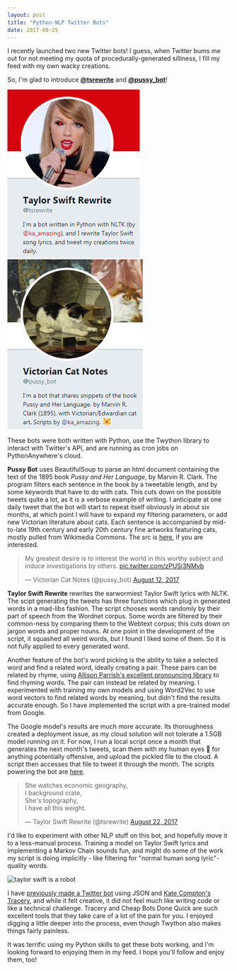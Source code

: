 ```yaml
---
layout: post
title: "Python-NLP Twitter Bots"
date: 2017-08-25
---
```


I recently launched two new Twitter bots! I guess, when Twitter bums me out for not meeting my quota of procedurally-generated silliness, I fill my feed with my own wacky creations.

So, I'm glad to introduce **[@tsrewrite](https://twitter.com/tsrewrite)** and **[@pussy_bot](https://twitter.com/pussy_bot)**!

[![tsrewrite](https://raw.githubusercontent.com/katieamazing/katieamazing.github.io/master/img/tsrewrite.png)](https://twitter.com/tsrewrite) [![pussy_bot](https://raw.githubusercontent.com/katieamazing/katieamazing.github.io/master/img/pussy_bot.png)](https://twitter.com/pussy_bot)

These bots were both written with Python, use the Twython library to interact with Twitter's API, and are running as cron jobs on PythonAnywhere's cloud.

**Pussy Bot** uses BeautifulSoup to parse an html document containing the text of the 1895 book *Pussy and Her Language*, by Marvin R. Clark. The program filters each sentence in the book by a tweetable length, and by some keywords that have to do with cats. This cuts down on the possible tweets quite a lot, as it is a verbose example of writing. I anticipate at one daily tweet that the bot will start to repeat itself obviously in about six months, at which point I will have to expand my filtering parameters, or add new Victorian literature about cats. Each sentence is accompanied by mid-to-late 19th century and early 20th century fine artworks featuring cats, mostly pulled from Wikimedia Commons. The src is [here](https://github.com/katieamazing/pussybot), if you are interested.
<html><blockquote class="twitter-tweet" data-lang="en"><p lang="en" dir="ltr">My greatest desire is to interest the world in this worthy subject and induce investigations by others. <a href="https://t.co/zPUSi3NMvb">pic.twitter.com/zPUSi3NMvb</a></p>&mdash; Victorian Cat Notes (@pussy_bot) <a href="https://twitter.com/pussy_bot/status/896464020903014400">August 12, 2017</a></blockquote>
<script async src="//platform.twitter.com/widgets.js" charset="utf-8"></script></html>

**Taylor Swift Rewrite** rewrites the earwormiest Taylor Swift lyrics with NLTK. The scipt generating the tweets has three functions which plug in generated words in a mad-libs fashion. The script chooses words randomly by their part of speech from the Wordnet corpus. Some words are filtered by their common-ness by comparing them to the Webtext corpus; this cuts down on jargon words and proper nouns. At one point in the development of the script, it squashed all weird words, but I found I liked some of them. So it is not fully applied to every generated word.

Another feature of the bot's word picking is the ability to take a selected word and find a related word, ideally creating a pair. These pairs can be related by rhyme, using [Allison Parrish's excellent pronouncing library](https://github.com/aparrish/pronouncingpy) to find rhyming words. The pair can instead be related by meaning. I experimented with training my own models and using Word2Vec to use word vectors to find related words by meaning, but didn't find the results accurate enough. So I have implemented the script with a pre-trained model from Google.

The Google model's results are much more accurate. Its thoroughness created a deployment issue, as my cloud solution will not tolerate a 1.5GB model running on it. For now, I run a local script once a month that generates the next month's tweets, scan them with my human eyes :eyes: for anything potentially offensive, and upload the pickled file to the cloud. A script then accesses that file to tweet it through the month. The scripts powering the bot are [here](https://github.com/katieamazing/tsrewritebot).

<html><blockquote class="twitter-tweet" data-lang="en"><p lang="en" dir="ltr">She watches economic geography,<br>I background crate,<br>She&#39;s topography,<br>I have all this weight.</p>&mdash; Taylor Swift Rewrite (@tsrewrite) <a href="https://twitter.com/tsrewrite/status/900056032927510528">August 22, 2017</a></blockquote>
<script async src="//platform.twitter.com/widgets.js" charset="utf-8"></script></html>

I'd like to experiment with other NLP stuff on this bot, and hopefully move it to a less-manual process. Training a model on Taylor Swift lyrics and implementing a Markov Chain sounds fun, and might do some of the work my script is doing implicitly - like filtering for "normal human song lyric"-quality words.

![taylor swift is a robot](http://static.spin.com/files/tumblr_naiv0tkX2t1qh0wmfo1_400.gif)

I have [previously made a Twitter bot](http://katieamazing.com/blog/2016/01/20/tracery) using JSON and [Kate Compton's Tracery](https://github.com/galaxykate/tracery), and while it felt creative, it did not feel much like writing code or like a technical challenge. Tracery and Cheap Bots Done Quick are such excellent tools that they take care of a lot of the pain for you. I enjoyed digging a little deeper into the process, even though Twython also makes things fairly painless.

It was terrific using my Python skills to get these bots working, and I'm looking forward to enjoying them in my feed. I hope you'll follow and enjoy them, too!
